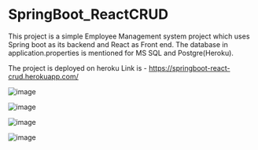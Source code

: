 # SpringBoot_ReactCRUD

This project is a simple Employee Management system project which uses Spring boot as its backend and React as Front end.
The database in application.properties is mentioned for MS SQL and Postgre(Heroku).

The project is deployed on heroku 
Link is - https://springboot-react-crud.herokuapp.com/

![image](https://user-images.githubusercontent.com/83913826/117653741-6b742180-b1b2-11eb-945a-f49b6ccd5589.png)

![image](https://user-images.githubusercontent.com/83913826/117653852-9199c180-b1b2-11eb-8fec-c6ff54b0dbe9.png)

![image](https://user-images.githubusercontent.com/83913826/117653888-9f4f4700-b1b2-11eb-9237-b96af930db7c.png)


![image](https://user-images.githubusercontent.com/83913826/117653936-afffbd00-b1b2-11eb-8f0c-c74b7de1b56a.png)
